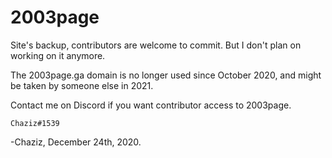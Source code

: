# 2003page
Site's backup, contributors are welcome to commit. But I don't plan on working on it anymore.

The 2003page.ga domain is no longer used since October 2020, and might be taken by someone else in 2021.

Contact me on Discord if you want contributor access to 2003page.

``Chaziz#1539``

-Chaziz, December 24th, 2020.
